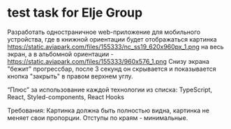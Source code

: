 # test task for Elje Group
Разработать одностраничное web-приложение для мобильного устройства, 
где в книжной ориентации будет отображаться картинка 
https://static.aviapark.com/files/155333/nc_ss19_620x960px_1.png на весь экран, 
а в альбомной ориентации - https://static.aviapark.com/files/155333/960x576_1.png 
Снизу экрана "бежит" прогрессбар, после 3 секунд он скрывается и показывается кнопка 
"закрыть" в правом верхнем углу.

“Плюс” за использование каждой технологии из списка: TypeScript, React, Styled-components,
 React Hooks

Требования: Картинка должна быть полностью видна, картинка не меняет свои пропорции. 
Отступы по краям - минимальные.
